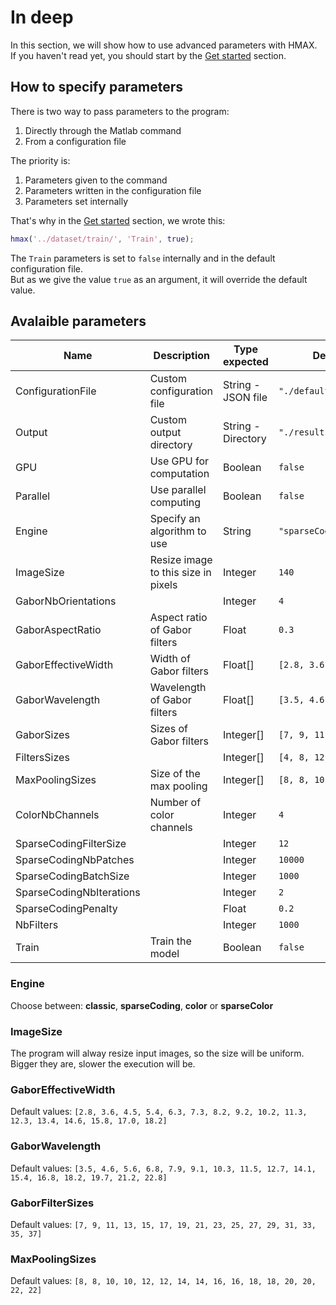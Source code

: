 # In deep

In this section, we will show how to use advanced parameters with HMAX.  
If you haven't read yet, you should start by the [Get started](/get-started) section.

## How to specify parameters

There is two way to pass parameters to the program:

1. Directly through the Matlab command
2. From a configuration file

The priority is:
1. Parameters given to the command
2. Parameters written in the configuration file
3. Parameters set internally

That's why in the [Get started](/get-started) section, we wrote this:
```matlab
hmax('../dataset/train/', 'Train', true);
```
The `Train` parameters is set to `false` internally and in the default configuration file.  
But as we give the value `true` as an argument, it will override the default value.

## Avalaible parameters

| Name                      | Description                         | Type expected      | Default value                |
|---------------------------|-------------------------------------|--------------------|------------------------------|
| ConfigurationFile         | Custom configuration file           | String - JSON file | `"./defaultParameters.json"` |
| Output                    | Custom output directory             | String - Directory | `"./results"`                |
| GPU                       | Use GPU for computation             | Boolean            | `false`                      |
| Parallel                  | Use parallel computing              | Boolean            | `false`                      |
| Engine                    | Specify an algorithm to use         | String             | `"sparseCodingColor"`              |
| ImageSize                 | Resize image to this size in pixels | Integer            | `140`                        |
| GaborNbOrientations       |                                     | Integer            | `4`                          |
| GaborAspectRatio          | Aspect ratio of Gabor filters       | Float              | `0.3`                        |
| GaborEffectiveWidth       | Width of Gabor filters              | Float[]            | `[2.8, 3.6, 4.5, ..., 18.2]` |
| GaborWavelength           | Wavelength of Gabor filters         | Float[]            | `[3.5, 4.6, 5.6, ..., 22.8]` |
| GaborSizes                | Sizes of Gabor filters              | Integer[]          | `[7, 9, 11, 13, ..., 39]`    |
| FiltersSizes              |                                     | Integer[]          | `[4, 8, 12, 16]`             |
| MaxPoolingSizes           | Size of the max pooling             | Integer[]          | `[8, 8, 10, 10, ..., 22]`    |
| ColorNbChannels           | Number of color channels            | Integer            | `4`                          |
| SparseCodingFilterSize    |                                     | Integer            | `12`                         |
| SparseCodingNbPatches     |                                     | Integer            | `10000`                      |
| SparseCodingBatchSize     |                                     | Integer            | `1000`                       |
| SparseCodingNbIterations  |                                     | Integer            | `2`                          |
| SparseCodingPenalty       |                                     | Float              | `0.2`                        |
| NbFilters                 |                                     | Integer            | `1000`                       |
| Train                     | Train the model                     | Boolean            | `false`                      |


### Engine 
Choose between: **classic**, **sparseCoding**, **color** or **sparseColor**

### ImageSize
The program will alway resize input images, so the size will be uniform. Bigger they are, slower the execution will be.

### GaborEffectiveWidth
Default values: `[2.8, 3.6, 4.5, 5.4, 6.3, 7.3, 8.2, 9.2, 10.2, 11.3, 12.3, 13.4, 14.6, 15.8, 17.0, 18.2]`

### GaborWavelength
Default values: `[3.5, 4.6, 5.6, 6.8, 7.9, 9.1, 10.3, 11.5, 12.7, 14.1, 15.4, 16.8, 18.2, 19.7, 21.2, 22.8]`

### GaborFilterSizes
Default values: `[7, 9, 11, 13, 15, 17, 19, 21, 23, 25, 27, 29, 31, 33, 35, 37]`

### MaxPoolingSizes
Default values: `[8, 8, 10, 10, 12, 12, 14, 14, 16, 16, 18, 18, 20, 20, 22, 22]` 
